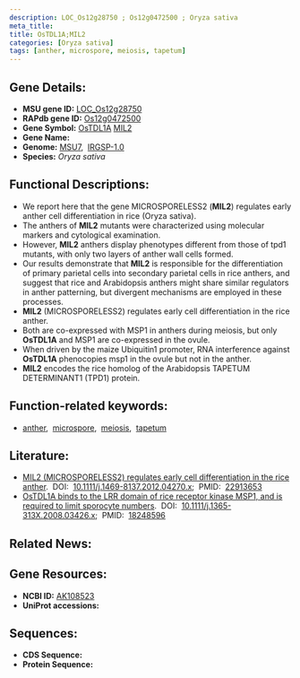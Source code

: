 ```yaml
---
description: LOC_Os12g28750 ; Os12g0472500 ; Oryza sativa
meta_title:
title: OsTDL1A;MIL2
categories: [Oryza sativa]
tags: [anther, microspore, meiosis, tapetum]
---
```


## Gene Details:
- **MSU gene ID:** [LOC_Os12g28750](http://rice.uga.edu/cgi-bin/ORF_infopage.cgi?orf=LOC_Os12g28750)  
- **RAPdb gene ID:** [Os12g0472500](https://rapdb.dna.affrc.go.jp/locus/?name=Os12g0472500)  
- **Gene Symbol:** <u>OsTDL1A</u>&nbsp;<u>MIL2</u>
- **Gene Name:**
- **Genome:**  [MSU7](http://rice.uga.edu/),&nbsp;&nbsp;[IRGSP-1.0](https://rapdb.dna.affrc.go.jp/download/irgsp1.html)
- **Species:** *Oryza sativa*

## Functional Descriptions:
   - We report here that the gene MICROSPORELESS2 (**MIL2**) regulates early anther cell differentiation in rice (Oryza sativa).
   - The anthers of **MIL2** mutants were characterized using molecular markers and cytological examination.
   - However, **MIL2** anthers display phenotypes different from those of tpd1 mutants, with only two layers of anther wall cells formed.
   - Our results demonstrate that **MIL2** is responsible for the differentiation of primary parietal cells into secondary parietal cells in rice anthers, and suggest that rice and Arabidopsis anthers might share similar regulators in anther patterning, but divergent mechanisms are employed in these processes.
   - **MIL2** (MICROSPORELESS2) regulates early cell differentiation in the rice anther.
   - Both are co-expressed with MSP1 in anthers during meiosis, but only **OsTDL1A** and MSP1 are co-expressed in the ovule.
   - When driven by the maize Ubiquitin1 promoter, RNA interference against **OsTDL1A** phenocopies msp1 in the ovule but not in the anther.
   - **MIL2** encodes the rice homolog of the Arabidopsis TAPETUM DETERMINANT1 (TPD1) protein.

## Function-related keywords:
   - [anther](/tags/anther/),&nbsp;&nbsp;[microspore](/tags/microspore/),&nbsp;&nbsp;[meiosis](/tags/meiosis/),&nbsp;&nbsp;[tapetum](/tags/tapetum/)

## Literature:
   - [MIL2 (MICROSPORELESS2) regulates early cell differentiation in the rice anther](https://www.doi.org/10.1111/j.1469-8137.2012.04270.x).&nbsp;&nbsp;DOI:&nbsp;&nbsp;[10.1111/j.1469-8137.2012.04270.x](https://www.doi.org/10.1111/j.1469-8137.2012.04270.x);&nbsp;&nbsp;PMID:&nbsp;&nbsp;[22913653](https://pubmed.ncbi.nlm.nih.gov/22913653/)
   - [OsTDL1A binds to the LRR domain of rice receptor kinase MSP1, and is required to limit sporocyte numbers](https://www.doi.org/10.1111/j.1365-313X.2008.03426.x).&nbsp;&nbsp;DOI:&nbsp;&nbsp;[10.1111/j.1365-313X.2008.03426.x](https://www.doi.org/10.1111/j.1365-313X.2008.03426.x);&nbsp;&nbsp;PMID:&nbsp;&nbsp;[18248596](https://pubmed.ncbi.nlm.nih.gov/18248596/)

## Related News:

## Gene Resources:
- **NCBI ID:**  [AK108523](http://www.ncbi.nlm.nih.gov/nuccore/AK108523)
- **UniProt accessions:** [](https://www.uniprot.org/uniprotkb//entry)

## Sequences:
- **CDS Sequence:**
- **Protein Sequence:**
